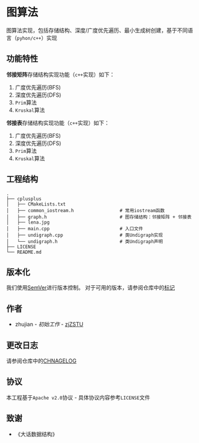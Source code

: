 
# 图算法

图算法实现，包括存储结构、深度/广度优先遍历、最小生成树创建，基于不同语言（`pyhon/c++`）实现

## 功能特性

**邻接矩阵**存储结构实现功能（`c++`实现）如下：

1. 广度优先遍历(BFS)
2. 深度优先遍历(DFS)
3. `Prim`算法
4. `Kruskal`算法

**邻接表**存储结构实现功能（`c++`实现）如下：

1. 广度优先遍历(BFS)
2. 深度优先遍历(DFS)
3. `Prim`算法
4. `Kruskal`算法

## 工程结构

```
.
├── cplusplus
│   ├── CMakeLists.txt
│   ├── common_iostream.h                 # 常用iostream函数
│   ├── graph.h                           # 图存储结构：邻接矩阵 + 邻接表
│   ├── lena.jpg
│   ├── main.cpp                          # 入口文件
│   ├── undigraph.cpp                     # 类Undigraph实现
│   └── undigraph.h                       # 类Undigraph声明
├── LICENSE
└── README.md
```

## 版本化

我们使用[SemVer](http://semver.org/)进行版本控制。 对于可用的版本，请参阅仓库中的[标记](https://github.com/zjZSTU/graph_algorithm/releases)

## 作者

* zhujian - *初始工作* - [zjZSTU](https://github.com/zjZSTU)

## 更改日志

请参阅仓库中的[CHNAGELOG](./CHNAGELOG.md)

## 协议

本工程基于`Apache v2.0`协议 - 具体协议内容参考`LICENSE`文件

## 致谢

* 《大话数据结构》